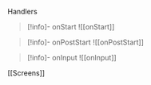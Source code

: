 Handlers
>[!info]- onStart
> ![[onStart]]

>[!info]- onPostStart
> ![[onPostStart]]

>[!info]- onInput
> ![[onInput]]


[[Screens]]